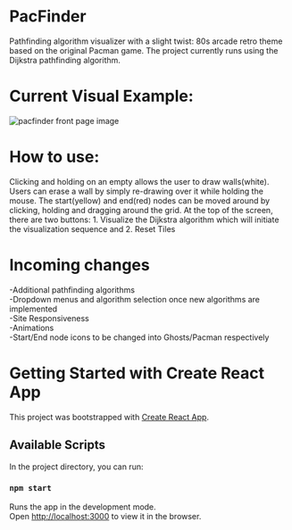 # PacFinder
Pathfinding algorithm visualizer with a slight twist: 80s arcade retro theme based on the original Pacman game. The project currently runs using the Dijkstra pathfinding algorithm.

# Current Visual Example:  
![pacfinder front page image](https://user-images.githubusercontent.com/78772133/120860445-b08e3800-c553-11eb-875d-1717a44ab25b.PNG)

# How to use:
Clicking and holding on an empty allows the user to draw walls(white). Users can erase a wall by simply re-drawing over it while holding the mouse.
The start(yellow) and end(red) nodes can be moved around by clicking, holding and dragging around the grid.
At the top of the screen, there are two buttons: 1. Visualize the Dijkstra algorithm which will initiate the visualization sequence and 2. Reset Tiles

# Incoming changes
-Additional pathfinding algorithms  
-Dropdown menus and algorithm selection once new algorithms are implemented  
-Site Responsiveness  
-Animations  
-Start/End node icons to be changed into Ghosts/Pacman respectively  

# Getting Started with Create React App

This project was bootstrapped with [Create React App](https://github.com/facebook/create-react-app).

## Available Scripts

In the project directory, you can run:

### `npm start`

Runs the app in the development mode.\
Open [http://localhost:3000](http://localhost:3000) to view it in the browser.
